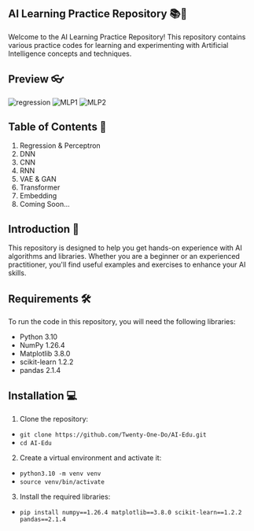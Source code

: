 ## AI Learning Practice Repository 📚🤖
Welcome to the AI Learning Practice Repository! This repository contains various practice codes for learning and experimenting with Artificial Intelligence concepts and techniques.

## Preview 👓

![regression](https://github.com/user-attachments/assets/6dcae6b0-49b1-4c67-bb30-8ad16e3ffdef)
![MLP1](https://github.com/user-attachments/assets/6b713542-e43e-4f2b-8105-7435af3b1060)
![MLP2](https://github.com/user-attachments/assets/9d403580-f1ce-4f4d-b5ff-b3256f266b97)

## Table of Contents 📑
1. Regression & Perceptron
2. DNN
3. CNN
4. RNN
5. VAE & GAN
6. Transformer
7. Embedding
8. Coming Soon...

## Introduction 📝
This repository is designed to help you get hands-on experience with AI algorithms and libraries. Whether you are a beginner or an experienced practitioner, you'll find useful examples and exercises to enhance your AI skills.

## Requirements 🛠️
To run the code in this repository, you will need the following libraries:

- Python 3.10
- NumPy 1.26.4
- Matplotlib 3.8.0
- scikit-learn 1.2.2
- pandas 2.1.4

## Installation 💻

1. Clone the repository:

- ``git clone https://github.com/Twenty-One-Do/AI-Edu.git``
- ``cd AI-Edu``

2. Create a virtual environment and activate it:

- ``python3.10 -m venv venv``
- ``source venv/bin/activate``

3. Install the required libraries:

- ``pip install numpy==1.26.4 matplotlib==3.8.0 scikit-learn==1.2.2 pandas==2.1.4``
